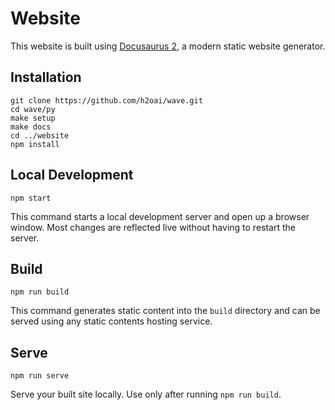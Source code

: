 # Website

This website is built using [Docusaurus 2](https://v2.docusaurus.io/), a modern static website generator.

## Installation

```console
git clone https://github.com/h2oai/wave.git
cd wave/py
make setup
make docs
cd ../website
npm install
```

## Local Development

```console
npm start
```

This command starts a local development server and open up a browser window. Most changes are reflected live without having to restart the server.

## Build

```console
npm run build
```

This command generates static content into the `build` directory and can be served using any static contents hosting service.

## Serve


```console
npm run serve
```

Serve your built site locally. Use only after running `npm run build`.

